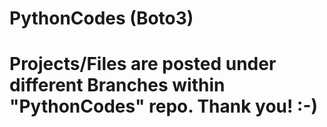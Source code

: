 # PythonCodes (Boto3)
# Projects/Files are posted under different Branches within "PythonCodes" repo. Thank you! :-)
